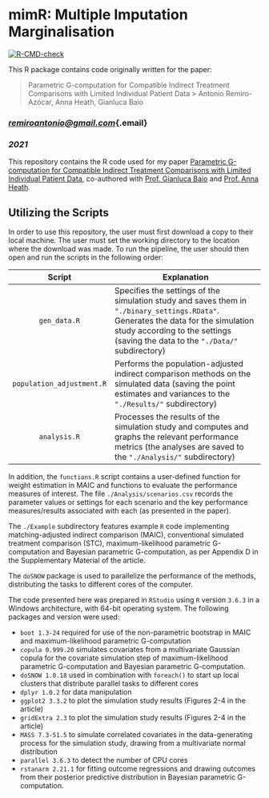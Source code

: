 # mimR: Multiple Imputation Marginalisation

<!-- badges: start -->

[![R-CMD-check](https://github.com/StatisticsHealthEconomics/mimR/actions/workflows/R-CMD-check.yaml/badge.svg)](https://github.com/StatisticsHealthEconomics/mimR/actions/workflows/R-CMD-check.yaml)

<!-- badges: end -->

This R package contains code originally written for the paper:
> Parametric G-computation for Compatible Indirect Treatment Comparisons with Limited Individual Patient Data \> Antonio Remiro-Azócar, Anna Heath, Gianluca Baio

### [*remiroantonio\@gmail.com*](mailto:remiroantonio@gmail.com){.email}

### *2021*

This repository contains the R code used for my paper [Parametric G-computation for Compatible Indirect Treatment Comparisons with Limited Individual Patient Data](https://doi.org/10.1002/jrsm.1565), co-authored with [Prof. Gianluca Baio](http://www.statistica.it/gianluca/) and [Prof. Anna Heath](https://sites.google.com/site/annaheathstats/).

## Utilizing the Scripts

In order to use this repository, the user must first download a copy to their local machine. The user must set the working directory to the location where the download was made. To run the pipeline, the user should then open and run the scripts in the following order:

|          Script           | Explanation                                                                                                                                                                                                           |
|:----------------------:|------------------------------------------------|
|       `gen_data.R`        | Specifies the settings of the simulation study and saves them in `"./binary_settings.RData"`. Generates the data for the simulation study according to the settings (saving the data to the `"./Data/"` subdirectory) |
| `population_adjustment.R` | Performs the population-adjusted indirect comparison methods on the simulated data (saving the point estimates and variances to the `"./Results/"` subdirectory)                                                      |
|       `analysis.R`        | Processes the results of the simulation study and computes and graphs the relevant performance metrics (the analyses are saved to the `"./Analysis/"` subdirectory)                                                   |

In addition, the `functions.R` script contains a user-defined function for weight estimation in MAIC and functions to evaluate the performance measures of interest. The file `./Analysis/scenarios.csv` records the parameter values or settings for each scenario and the key performance measures/results associated with each (as presented in the paper).

The `./Example` subdirectory features example `R` code implementing matching-adjusted indirect comparison (MAIC), conventional simulated treatment comparison (STC), maximum-likelihood parametric G-computation and Bayesian parametric G-computation, as per Appendix D in the Supplementary Material of the article.

The `doSNOW` package is used to parallelize the performance of the methods, distributing the tasks to different cores of the computer.

The code presented here was prepared in `RStudio` using `R` version `3.6.3` in a Windows architecture, with 64-bit operating system. The following packages and version were used:

-   `boot 1.3-24` required for use of the non-parametric bootstrap in MAIC and maximum-likelihood parametric G-computation
-   `copula 0.999.20` simulates covariates from a multivariate Gaussian copula for the covariate simulation step of maximum-likelihood parametric G-computation and Bayesian parametric G-computation.
-   `doSNOW 1.0.18` used in combination with `foreach()` to start up local clusters that distribute parallel tasks to different cores
-   `dplyr 1.0.2` for data manipulation
-   `ggplot2 3.3.2` to plot the simulation study results (Figures 2-4 in the article)
-   `gridExtra 2.3` to plot the simulation study results (Figures 2-4 in the article)
-   `MASS 7.3-51.5` to simulate correlated covariates in the data-generating process for the simulation study, drawing from a multivariate normal distribution
-   `parallel 3.6.3` to detect the number of CPU cores
-   `rstanarm 2.21.1` for fitting outcome regressions and drawing outcomes from their posterior predictive distribution in Bayesian parametric G-computation.
